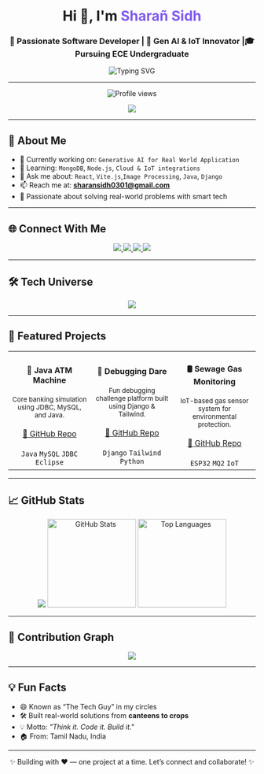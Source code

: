 <h1 align="center">Hi 👋, I'm <span style="color:#7f5af0">Sharañ Sidh</span></h1>
<h3 align="center">🚀 Passionate Software Developer | 🤖 Gen AI & IoT Innovator |🎓 Pursuing ECE Undergraduate </h3>

<div align="center">
  <img src="https://readme-typing-svg.demolab.com/?lines=Web+Developer;Networking+Engineer;;AI+Researcher;IoT+System+Designer&center=true&width=500&height=30" alt="Typing SVG" />
</div>


---

<p align="center">
  <img src="https://komarev.com/ghpvc/?username=sharansidh-0301&label=Profile%20views&color=0e75b6&style=flat" alt="Profile views" />
</p>

<p align="center">
  <a href="https://github.com/ryo-ma/github-profile-trophy">
    <img src="https://github-profile-trophy.vercel.app/?username=sharansidh-0301&theme=onedark&no-frame=true&row=1&column=6" />
  </a>
</p>

---
## 🌟 About Me

- 🔭 Currently working on: `Generative AI for Real World Application`
- 🌱 Learning: `MongoDB`, `Node.js`, `Cloud & IoT integrations`
- 💬 Ask me about: `React`, `Vite.js`,`Image Processing`, `Java`, `Django`
- 📫 Reach me at: **sharansidh0301@gmail.com**
- 🎯 Passionate about solving real-world problems with smart tech



---

## 🌐 Connect With Me

<p align="center">
  <a href="https://www.linkedin.com/in/sharansidh0301/" target="_blank">
    <img src="https://img.shields.io/badge/-LinkedIn-0A66C2?style=for-the-badge&logo=linkedin&logoColor=white" />
  </a>
  <a href="https://www.facebook.com/sharansidh7" target="_blank">
    <img src="https://img.shields.io/badge/-Facebook-1877F2?style=for-the-badge&logo=facebook&logoColor=white" />
  </a>
<!--   <a href="https://leetcode.com/u/sharansidh0301/" target="_blank">
    <img src="https://img.shields.io/badge/-LeetCode-FFA116?style=for-the-badge&logo=LeetCode&logoColor=black" />
  </a> -->
  <a href="https://www.skillrack.com/faces/resume.xhtml?id=485408&key=ab660e76410626480d343d7e6ebb15061ac4f388" target="_blank">
    <img src="https://img.shields.io/badge/-SkillRack-blueviolet?style=for-the-badge&logo=code&logoColor=white" />
  </a>
  <a href="https://sidh-jr.web.app/" target="_blank">
    <img src="https://img.shields.io/badge/-Portfolio-black?style=for-the-badge&logo=githubpages&logoColor=white" />
  </a>
</p>

---

## 🛠 Tech Universe

<p align="center">
  <img src="https://skillicons.dev/icons?i=java,python,react,django,vite,js,nodejs,mysql,mongodb,linux,vscode,eclipse,anaconda,html,css,arduino,git,photoshop" />
</p>

---

## 📌 Featured Projects

<table align="center">
<tr>
  <td align="center" width="33%">
    <h4>🏦 Java ATM Machine</h4>
    <sub>Core banking simulation using JDBC, MySQL, and Java.</sub>
    <br><br>
    <a href="https://github.com/sharansidh-0301/JAVA-PROJECTS" target="_blank">🔗 GitHub Repo</a>
    <br><br><code>Java</code> <code>MySQL</code> <code>JDBC</code> <code>Eclipse</code>
  </td>
  <td align="center" width="33%">
    <h4>🐍 Debugging Dare</h4>
    <sub>Fun debugging challenge platform built using Django & Tailwind.</sub>
    <br><br>
    <a href="https://github.com/sharansidh-0301/Debugging-dare" target="_blank">🔗 GitHub Repo</a>
    <br><br><code>Django</code> <code>Tailwind</code> <code>Python</code>
  </td>
  <td align="center" width="33%">
    <h4>🛢️ Sewage Gas Monitoring</h4>
    <sub>IoT-based gas sensor system for environmental protection.</sub>
    <br><br>
    <a href="https://github.com/sharansidh-0301/Sewage-Guardian/tree/main" target="_blank">🔗 GitHub Repo</a>
    <br><br><code>ESP32</code> <code>MQ2</code> <code>IoT</code>
  </td>
</tr>
</table>

---


## 📈 GitHub Stats

<p align="center">
    <img src="https://streak-stats.demolab.com/?user=sharansidh-0301&theme=github-dark-blue&hide_border=true&date_format=j%20M%5B%20Y%5D" />
  <img height="180em" src="https://github-readme-stats.vercel.app/api?username=sharansidh-0301&show_icons=true&theme=radical" alt="GitHub Stats"/>
  <img height="180em" src="https://github-readme-stats.vercel.app/api/top-langs/?username=sharansidh-0301&layout=compact&theme=tokyonight" alt="Top Languages"/>
</p>

---


## 🧠 Contribution Graph

<p align="center">
  <img src="https://github-readme-activity-graph.vercel.app/graph?username=sharansidh-0301&theme=tokyo-night&area=true&hide_border=true" />
</p>

---

## 💡 Fun Facts

- 😄 Known as “The Tech Guy” in my circles  
- 🛠 Built real-world solutions from **canteens to crops**  
- 💡 Motto: *"Think it. Code it. Build it."*  
- 🏠 From: Tamil Nadu, India  

---

<p align="center">✨ Building with ❤️ — one project at a time. Let’s connect and collaborate! ✨</p>
